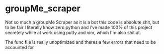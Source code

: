# groupMe_scraper
Not so much a groupMe Scraper as it is a bot
this code is absolute shit, but to be fair I literally know zero python and i've made 100% of this project secretely 
while at work using putty and vim, which I'm also shit at. 

The func file is really unoptimized and theres a few errors that need to be accounted for
